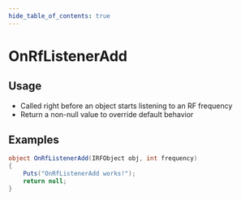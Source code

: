 ```yaml
---
hide_table_of_contents: true
---
```


# OnRfListenerAdd

## Usage

* Called right before an object starts listening to an RF frequency
* Return a non-null value to override default behavior

## Examples

```csharp title=""
object OnRfListenerAdd(IRFObject obj, int frequency)
{
    Puts("OnRfListenerAdd works!");
    return null;
}
```

